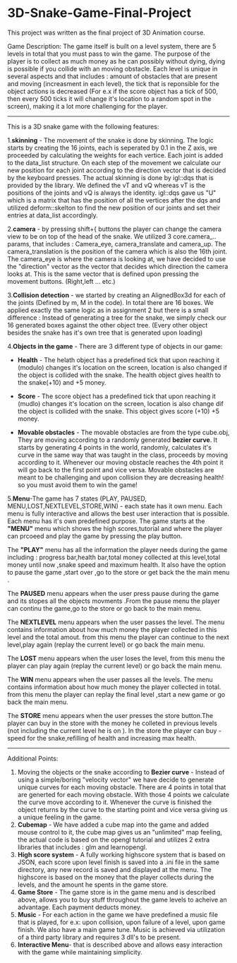 # 3D-Snake-Game-Final-Project

This project was written as the final project of 3D Animation course.

Game Description:
The game itself is built on a level system, there are 5 levels in total that you must pass to win the game. The purpose of the player is to collect as much money as he can possibly  without dying, dying is possible if you collide with an moving obstacle. Each level is unique in several aspects and that includes : amount of obstacles that are present and moving (increasment in each level), the tick that is reponsible for the object actions is decreased (For e.x if the score object has a tick of 500, then every 500 ticks it will change it's location to a random spot in the screen), making it a lot more challenging for the player.


----

This is a 3D snake game with the following features:

1.**skinning** - The movement of the snake is done by skinning. The logic starts by creating the 16 joints, each is seperated by 0.1 in the Z axis, we proceeded by calculating the weights for each vertice. Each joint is added to the data_list structure. On each step of the movement we calculate our new position for each joint according to the direction vector that is decided by the keyboard presses. The actual skinning is done by igl::dqs that is provided by the library. We defined the vT and vQ whereas vT is the positions of the joints and vQ is always the identity. igl::dqs gave us "U" which is a matrix that has the position of all the vertices after the dqs and utilized deform::skelton to find the new position of our joints and set their entries at data_list accordingly.

2.**camera** - by pressing shift+{ buttons the player can change the camera view to be on top of the head of the snake.
We utilized 3 core.camera_.. params, that includes : Camera_eye, camera_translate and camera_up. The camera_translation is the position of the camera which is also the 16th joint. The camera_eye is where the camera is looking at, we have decided to use the "direction" vector as the vector that decides which direction the camera looks at. This is the same vector that is defined upon pressing the movement buttons. (Right,left ... etc.)


3.**Collision detection** - we started by creating an AlignedBox3d for each of the joints (Defined by m, M in the code).  In total there are 16 boxes. We applied exactly the same logic as in assignment 2 but there is a small difference : Instead of generating a tree for the snake, we simply check our 16 generated boxes against the other object tree.  (Every other object besides the snake has it's own tree that is generated upon loading)

4.**Objects in the game** - There are 3 different type of objects in our game:
 
- **Health** - The helath object has a predefined tick that upon reaching it (modulo) changes it's location on the screen, location is also changed if the object is collided with the snake. The health object gives health to the snake(+10) and +5 money.

- **Score** - The score object has a predefined tick that upon reaching it (mudlo) changes it's location on the screen, location is also change dif the object is collided with the snake. This object gives score (+10)  +5 money.

- **Movable obstacles** - The movable obstacles are from the type cube.obj, They are moving according to a randomly generated **bezier curve**.  It starts by generating 4 points in the world, randomly, calculates it's curve in the same way that was taught in the class, proceeds by moving according to it. Whenever our moving obstacle reaches the 4th point it will go back to the first point and vice versa. Movable obstacles are meant to be challenging and upon collision they are decreasing health! so you must avoid them to win the game!


5.**Menu**-The game has 7 states (PLAY, PAUSED, MENU,LOST,NEXTLEVEL,STORE,WIN) - each state has it own menu. Each menu is fully interactive and allows the best user interaction that is possible. Each menu has it's own predefined purpose.
The game starts at the **"MENU"** menu which shows the high scores,tutorial and where the player can prcoeed and play the game by pressing the play button.

The **"PLAY"** menu has all the information the player needs during the game including : progress bar,health bar,total money collected at this level,total money until now ,snake speed and maximum health. It also have the option to pause the game ,start over ,go to the store or get back the the main menu . 

 The **PAUSED** menu appears when the user press pause during the game and its stopes all the objects movments .From the pause menu the player can continu the game,go to the store or go back to the main menu.
 
  The **NEXTLEVEL** menu appears when the user passes the level. The menu contains information about how much money the player collected in this level and the total amout.
  from this menu the player can continue to the next level,play again (replay the current level) or go back the main menu.
  
  The **LOST** menu appears when the user loses the level, from this menu the player can play again (replay the current level) or go back the main menu.
  
  The **WIN** menu appears when the user passes all the levels. The menu contains information about how much money the player collected in total.
  from this menu the player can replay the final level ,start a new game or go back the main menu.
  
  The **STORE** menu appears when the user presses the store button.The player can buy in the store with the money he colleted in previous levels (not including the current level he is on ). In the store the player can buy - speed for the snake,refilling of health and increasing max health.
  
------
  Additional Points:
  
  1. Moving the objects or the snake according to **Bezier curve** - Instead of using a simple/boring "velocity vector" we have decide to generate unique curves for each moving obstacle. There are 4 points in total that are generted for each moving obstacle. With those 4 points we calculate the curve move according to it.
  Whenever the curve is finished the object returns by the curve to the starting point and vice versa giving us a unique feeling in the game.
  2. **Cubemap** - We have added a cube map into the game and added mouse control to it, the cube map gives us an "unlimited" map feeling, the actual code is based on the opengl tutorial and utilizes 2 extra libraries that includes : glm and learnopengl.
  3.  **High score system** - A fully working highscore system that is based on JSON, each score upon level finish is saved into a .ini file in the same directory, any new record is saved and displayed at the menu. The highscore is based on the money that the player collects during the levels, and the amount he spents in the game store.
  4.  **Game Store** - The game store is in the game menu and is described above, allows you to buy stuff throughout the game levels to acheive an advantage. Each payment deducts money.
  5.  **Music** - For each action in the game we have predefined a music file that is played, for e.x: upon collision, upon failure of a level, upon game finish. We also have a main game tune. Music is achieved via utilization of a third party library and requires 3 dll's to be present.
  6.   **Interactive Menu**- that is described above and allows easy interaction with the game while maintaining simplicity.

